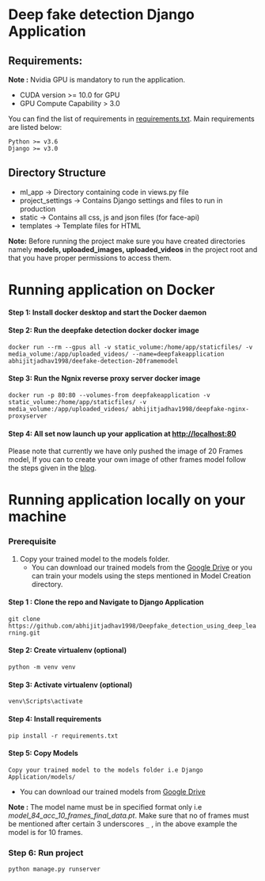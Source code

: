 # Deep fake detection Django Application
## Requirements:

**Note :** Nvidia GPU is mandatory to run the application.
- CUDA version >= 10.0 for GPU
- GPU Compute Capability > 3.0 


You can find the list of requirements in [requirements.txt](https://github.com/abhijitjadhav1998/Deepfake_detection_using_deep_learning/blob/master/Django%20Application/requirements.txt). Main requirements are listed below:

```
Python >= v3.6
Django >= v3.0
```

## Directory Structure

- ml_app -> Directory containing code in views.py file
- project_settings -> Contains Django settings and files to run in production
- static -> Contains all css, js and json files (for face-api)
- templates -> Template files for HTML

<b>Note:</b> Before running the project make sure you have created directories namely <strong>models, uploaded_images, uploaded_videos</strong> in the project root and that you have proper permissions to access them.
# Running application on Docker
#### Step 1: Install docker desktop and start the Docker daemon

#### Step 2: Run the deepfake detection docker docker image
```
docker run --rm --gpus all -v static_volume:/home/app/staticfiles/ -v media_volume:/app/uploaded_videos/ --name=deepfakeapplication abhijitjadhav1998/deefake-detection-20framemodel
```
#### Step 3: Run the Ngnix reverse proxy server docker image
```
docker run -p 80:80 --volumes-from deepfakeapplication -v static_volume:/home/app/staticfiles/ -v media_volume:/app/uploaded_videos/ abhijitjadhav1998/deepfake-nginx-proxyserver
```
#### Step 4: All set now launch up your application at [http://localhost:80](http://localhost:80)


Please note that currently we have only pushed the image of 20 Frames model, If you can to create your own image of other frames model follow the steps given in the [blog](https://abhijithjadhav.medium.com/dockerise-deepfake-detection-django-application-using-nvidia-cuda-40cdda3b6d38).

# Running application locally on your machine

### Prerequisite
1. Copy your trained model to the models folder.
   - You can download our trained models from the [Google Drive](https://drive.google.com/drive/folders/1UX8jXUXyEjhLLZ38tcgOwGsZ6XFSLDJ-?usp=sharing) or you can train your models using the steps mentioned in Model Creation directory.

#### Step 1 : Clone the repo and Navigate to Django Application

`git clone https://github.com/abhijitjadhav1998/Deepfake_detection_using_deep_learning.git`

#### Step 2: Create virtualenv (optional)

`python -m venv venv`

#### Step 3: Activate virtualenv (optional)

`venv\Scripts\activate`

#### Step 4: Install requirements

`pip install -r requirements.txt`

#### Step 5: Copy Models

`Copy your trained model to the models folder i.e Django Application/models/`

- You can download our trained models from [Google Drive](https://drive.google.com/drive/folders/1UX8jXUXyEjhLLZ38tcgOwGsZ6XFSLDJ-?usp=sharing)

**Note :** The model name must be in specified format only i.e *model_84_acc_10_frames_final_data.pt*. Make sure that no of frames must be mentioned after certain 3 underscores `_` , in the above example the model is for 10 frames.


### Step 6: Run project

`python manage.py runserver`


